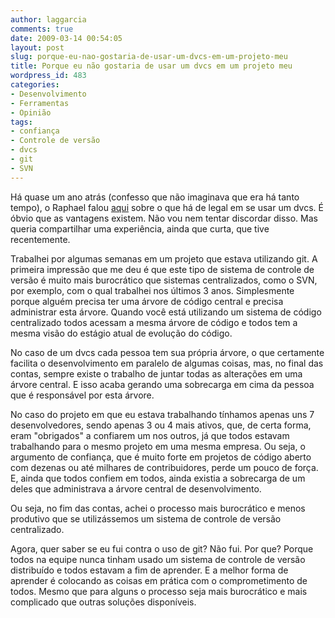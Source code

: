 ```yaml
---
author: laggarcia
comments: true
date: 2009-03-14 00:54:05
layout: post
slug: porque-eu-nao-gostaria-de-usar-um-dvcs-em-um-projeto-meu
title: Porque eu não gostaria de usar um dvcs em um projeto meu
wordpress_id: 483
categories:
- Desenvolvimento
- Ferramentas
- Opinião
tags:
- confiança
- Controle de versão
- dvcs
- git
- SVN
---
```


Há quase um ano atrás (confesso que não imaginava que era há tanto tempo), o Raphael falou [aqui](http://log4dev.com/2008/04/22/o-que-tem-de-tao-legal-em-usar-um-dvcs/) sobre o que há de legal em se usar um dvcs. É óbvio que as vantagens existem. Não vou nem tentar discordar disso. Mas queria compartilhar uma experiência, ainda que curta, que tive recentemente.

Trabalhei por algumas semanas em um projeto que estava utilizando git. A primeira impressão que me deu é que este tipo de sistema de controle de versão é muito mais burocrático que sistemas centralizados, como o SVN, por exemplo, com o qual trabalhei nos últimos 3 anos. Simplesmente porque alguém precisa ter uma árvore de código central e precisa administrar esta árvore. Quando você está utilizando um sistema de código centralizado todos acessam a mesma árvore de código e todos tem a mesma visão do estágio atual de evolução do código.

No caso de um dvcs cada pessoa tem sua própria árvore, o que certamente facilita o desenvolvimento em paralelo de algumas coisas, mas, no final das contas, sempre existe o trabalho de juntar todas as alterações em uma árvore central. E isso acaba gerando uma sobrecarga em cima da pessoa que é responsável por esta árvore.

No caso do projeto em que eu estava trabalhando tínhamos apenas uns 7 desenvolvedores, sendo apenas 3 ou 4 mais ativos, que, de certa forma, eram "obrigados" a confiarem um nos outros, já que todos estavam trabalhando para o mesmo projeto em uma mesma empresa. Ou seja, o argumento de confiança, que é muito forte em projetos de código aberto com dezenas ou até milhares de contribuidores, perde um pouco de força. E, ainda que todos confiem em todos, ainda existia a sobrecarga de um deles que administrava a árvore central de desenvolvimento.

Ou seja, no fim das contas, achei o processo mais burocrático e menos produtivo que se utilizássemos um sistema de controle de versão centralizado.

Agora, quer saber se eu fui contra o uso de git? Não fui. Por que? Porque todos na equipe nunca tinham usado um sistema de controle de versão distribuído e todos estavam a fim de aprender. E a melhor forma de aprender é colocando as coisas em prática com o comprometimento de todos. Mesmo que para alguns o processo seja mais burocrático e mais complicado que outras soluções disponíveis.
